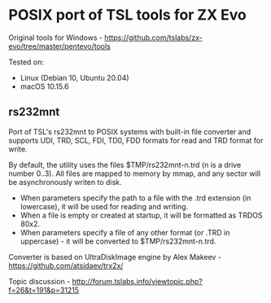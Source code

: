 # POSIX port of TSL tools for ZX Evo

Original tools for Windows - https://github.com/tslabs/zx-evo/tree/master/pentevo/tools

Tested on:
* Linux (Debian 10, Ubuntu 20.04)
* macOS 10.15.6

## rs232mnt

Port of TSL's rs232mnt to POSIX systems with built-in file converter and supports UDI, TRD, SCL, FDI, TD0, FDD formats for read and TRD format for write.

By default, the utility uses the files $TMP/rs232mnt-n.trd (n is a drive number 0..3). All files are mapped to memory by mmap, and any sector will be asynchronously writen to disk.
* When parameters specify the path to a file with the .trd extension (in lowercase), it will be used for reading and writing.
* When a file is empty or created at startup, it will be formatted as TRDOS 80x2.
* When parameters specify a file of any other format (or .TRD in uppercase) - it will be converted to $TMP/rs232mnt-n.trd.

Converter is based on UltraDiskImage engine by Alex Makeev - https://github.com/atsidaev/trx2x/

Topic discussion - http://forum.tslabs.info/viewtopic.php?f=26&t=191&p=31215
